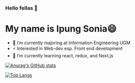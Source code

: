 ### Hello fellas 👋
# My name is Ipung Sonia😄

- 🔭 I’m currently majoring at Information Engineering UGM
- ⚡ Interested in Web-dev esp. Front end development
- 🌱 I’m currently learning react, redux, and Next.js

[![Anurag's GitHub stats](https://github-readme-stats.vercel.app/api?username=ipungsonia)](https://github.com/ipungsonia/github-readme-stats)

[![Top Langs](https://github-readme-stats.vercel.app/api/top-langs/?username=ipungsonia)](https://github.com/ipungsonia/github-readme-stats)

<!--
**ipungsonia/ipungsonia** is a ✨ _special_ ✨ repository because its `README.md` (this file) appears on your GitHub profile.

Here are some ideas to get you started:

- 🔭 I’m currently working on ...
- 🌱 I’m currently learning ...
- 👯 I’m looking to collaborate on ...
- 🤔 I’m looking for help with ...
- 💬 Ask me about ...
- 📫 How to reach me: ...
- 😄 Pronouns: ...
- ⚡ Fun fact: ...
-->
